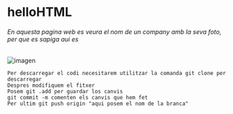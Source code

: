 # helloHTML
###### En aquesta pagina web es veura el nom de un company amb la seva foto, per que es sapiga aui es
![imagen](IMG_20190912_183911.jpg)
```
Per descarregar el codi necesitarem utilitzar la comanda git clone per descarregar
Despres modifiquem el fitxer
Posem git .add per guardar los canvis
git commit -m comenten els canvis que hem fet
Per ultim git push origin "aqui posem el nom de la branca"
```

